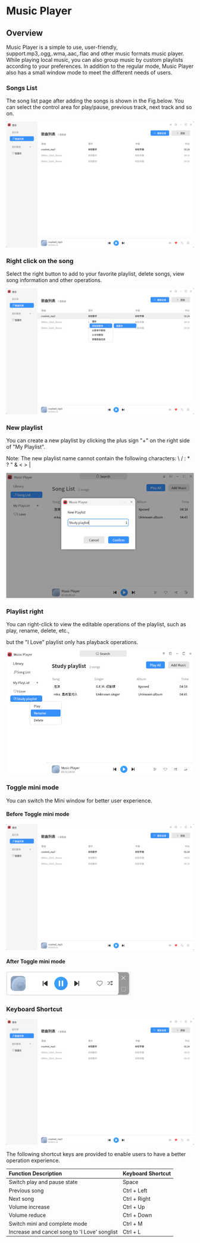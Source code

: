 # Music Player

## Overview
 Music Player is a simple to use, user-friendly, support.mp3,.ogg,.wma,.aac,.flac and other music formats music player. While playing local music, you can also group music by custom playlists according to your preferences. In addition to the regular mode, Music Player also has a small window mode to meet the different needs of users.


### Songs List

The song list page after adding the songs is shown in the Fig.below. You can select the control area for play/pause, previous track, next track and so on.

![Fig.1 Songs List-big](image/list.png)


### Right click on the song

Select the right button to add to your favorite playlist, delete songs, view song information and other operations.

![Fig.2 right-click-big](image/right.png)

### New playlist

You can create a new playlist by clicking the plus sign "+" on the right side of "My Playlist".

Note: The new playlist name cannot contain the following characters: \ / : * ? " & < > |

![Fig.3 new-playlist-big](image/create-playlist.png)

### Playlist right

You can right-click to view the editable operations of the playlist, such as play, rename, delete, etc., 

but the "I Love" playlist only has playback operations.

![Fig.4 playlist-right](image/edit-playlist.png)

### Toggle mini mode

You can switch the Mini window for better user experience.

#### Before Toggle mini mode

![Fig.5 Songs List-big](image/list.png)

#### After Toggle mini mode

![Fig.6 Mini](image/mini.png)

### Keyboard Shortcut

![Fig.7 Songs List-big](image/list.png)

The following shortcut keys are provided to enable users to have a  better operation experience.

| Function Description | Keyboard Shortcut |
| :-- | :-- |
| Switch play and pause state | Space |
| Previous song | Ctrl + Left |
| Next song | Ctrl + Right |
| Volume increase | Ctrl + Up |
| Volume reduce | Ctrl + Down |
| Switch mini and complete mode  | Ctrl + M |
| Increase and cancel song to 'I Love' songlist | Ctrl + L |

